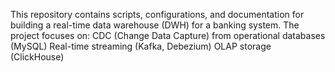 This repository contains scripts, configurations, and documentation for building a real-time data warehouse (DWH) for a banking system. The project focuses on:
  CDC (Change Data Capture) from operational databases (MySQL)
  Real-time streaming (Kafka, Debezium)
  OLAP storage (ClickHouse)
